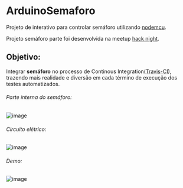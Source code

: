 # ArduinoSemaforo

Projeto de interativo para controlar semáforo utilizando [nodemcu](http://nodemcu.com/index_en.html).


Projeto semáforo parte foi desenvolvida na meetup [hack night](https://www.meetup.com/pt-BR/Hack-Night).


## Objetivo:
Integrar **semáforo** no processo de Continous Integration([Travis-CI](https://travis-ci.org)), trazendo mais realidade e diversão em cada término de execução dos testes automatizados.


###### Parte interna do semáforo:

![image](https://secure.meetupstatic.com/photos/event/6/3/2/4/highres_463405380.jpeg)


###### Circuito elétrico:
![image](https://secure.meetupstatic.com/photos/event/1/f/0/3/highres_463447939.jpeg) 


###### Demo:

![image](https://lh3.googleusercontent.com/1S0LtkyCrJ1xHF7Zio7M25iTdZrtdFvun4oXMsfnXYFsGzKQuDKh8z3qY1GqpLyhVJpmrxHvrMp6Fq-IMrXZd4JNs9A9l9IRUcUuup_yMpKUb8-WWfWxITt-FJryMt86xu1aT2U7xjlBRT1Y_tWMSyGx4ZiqfhOjVMHHKsKCJ88XdIKcJQ4G3l2nytLNtxQ53iS8YYggpfAtfyDcNbqsJAelReZQw4eeQNOmK5mMSJ76SZHVw7tJVS7u-SVdVNJ8G49upMmq18wWNnfp-XB5CBMRDiKGiq0FnHJx4rp--vdmtDUcoGILVu3dw5TSvV1UIsPibkBMJS4PEGnpb60jxezy6971IzdSYIm20CVDxTbzHSdoPx9TE1bHeYFfmZLn34U1oLCXk7-ULSNpdIbZ16bvjldzf5QYfFgE-5XB1wb6MT85V0QbYmL44n1RGppYP1BONhiB4N14m3ghgJfIxE2LI3b3i7A_a2X8PJUcwVgM_QUA17uPj2UhwAFWPVzaD337FgPtl7UgzcySE7AuG3kM8AXEdc12bOkbZvoVDhajAVZ-p_j8zAI3ZcVkUtOQ-aMtD57PS9-w1t458JiE__retJrG8DijO_pwFHa06IRLB8mLCYm88dkm=w320-h240-no) 



